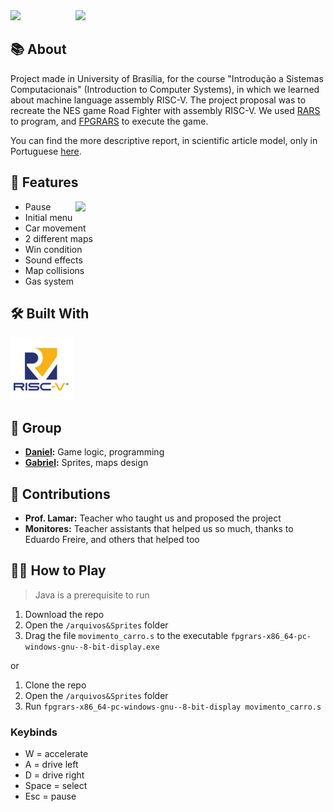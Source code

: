<picture>
  <img src="https://user-images.githubusercontent.com/64702639/223150532-f3cfeed5-54d5-431b-85b7-bc6be9a0708f.png"/>
</picture>

<picture>
  <img src="https://user-images.githubusercontent.com/64702639/223157130-b77ef364-ddb7-4ab3-9769-a1db413b51f6.gif" align="right" width="400"/>
</picture>

## 📚 About



Project made in University of Brasília, for the course "Introdução a Sistemas Computacionais" (Introduction to Computer Systems), in which we learned about machine language assembly RISC-V. The project proposal was to recreate the NES game Road Fighter with assembly RISC-V. We used [RARS](https://github.com/TheThirdOne/rars) to program, and [FPGRARS](https://github.com/LeoRiether/FPGRARS) to execute the game. 

You can find the more descriptive report, in scientific article model, only in Portuguese [here](report.pdf).

## 📌 Features

<picture>
  <img src="https://user-images.githubusercontent.com/64702639/223157235-32db3dec-a3b2-428e-b384-063771c74c7c.gif" align="right" width="400"/>
</picture>

- Pause
- Initial menu
- Car movement
- 2 different maps
- Win condition
- Sound effects
- Map collisions
- Gas system


## 🛠 Built With

<a href="https://github.com/topics/riscv">
  <img src="https://raw.githubusercontent.com/github/explore/592cc967e9ebbc60f2a532f577efa072f4bfccaa/topics/riscv/riscv.png" width="100"/>
</a>

## 👥 Group

- **[Daniel](https://github.com/dancpluz):** Game logic, programming
- **[Gabriel](https://github.com/GabsonXD):** Sprites, maps design

## 🤝 Contributions 

- **Prof. Lamar:** Teacher who taught us and proposed the project
- **Monitores:** Teacher assistants that helped us so much, thanks to Eduardo Freire, and others that helped too

## 👨‍💻 How to Play

> Java is a prerequisite to run

1. Download the repo
2. Open the `/arquivos&Sprites` folder
3. Drag the file `movimento_carro.s` to the executable `fpgrars-x86_64-pc-windows-gnu--8-bit-display.exe`

or

1. Clone the repo
2. Open the `/arquivos&Sprites` folder
3. Run `fpgrars-x86_64-pc-windows-gnu--8-bit-display movimento_carro.s`

### Keybinds

- W = accelerate
- A = drive left
- D = drive right
- Space = select
- Esc = pause
